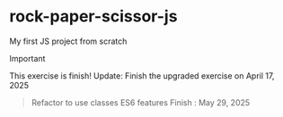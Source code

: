 # rock-paper-scissor-js

My first JS project from scratch

> [!IMPORTANT]
> This exercise is finish!
> Update: Finish the upgraded exercise on April 17, 2025

> Refactor to use classes ES6 features
> Finish : May 29, 2025
